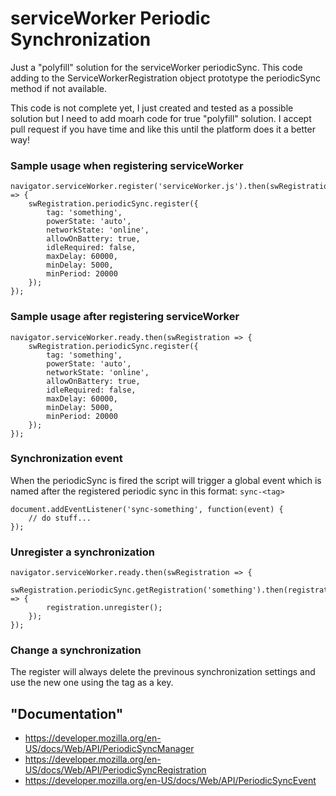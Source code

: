 # serviceWorker Periodic Synchronization
Just a "polyfill" solution for the serviceWorker periodicSync. This code adding to the ServiceWorkerRegistration object
prototype the periodicSync method if not available.

This code is not complete yet, I just created and tested as a possible solution but I need to add moarh code for true
"polyfill" solution. I accept pull request if you have time and like this until the platform does it a better way!

### Sample usage when registering serviceWorker

```
navigator.serviceWorker.register('serviceWorker.js').then(swRegistration => {
	swRegistration.periodicSync.register({
		tag: 'something',
		powerState: 'auto',
		networkState: 'online',
		allowOnBattery: true,
		idleRequired: false,
		maxDelay: 60000,
		minDelay: 5000,
		minPeriod: 20000
	});
});
```

### Sample usage after registering serviceWorker
```
navigator.serviceWorker.ready.then(swRegistration => {
	swRegistration.periodicSync.register({
		tag: 'something',
		powerState: 'auto',
		networkState: 'online',
		allowOnBattery: true,
		idleRequired: false,
		maxDelay: 60000,
		minDelay: 5000,
		minPeriod: 20000
	});
});
```

### Synchronization event
When the periodicSync is fired the script will trigger a global event which is named after the registered periodic sync
in this format: ``sync-<tag>``
```
document.addEventListener('sync-something', function(event) {
	// do stuff...
});
```

### Unregister a synchronization
```
navigator.serviceWorker.ready.then(swRegistration => {
	swRegistration.periodicSync.getRegistration('something').then(registration => {
		registration.unregister();
	});
});
```

### Change a synchronization
The register will always delete the previnous synchronization settings and use the new one using the tag as a key.

## "Documentation"
* https://developer.mozilla.org/en-US/docs/Web/API/PeriodicSyncManager
* https://developer.mozilla.org/en-US/docs/Web/API/PeriodicSyncRegistration
* https://developer.mozilla.org/en-US/docs/Web/API/PeriodicSyncEvent
